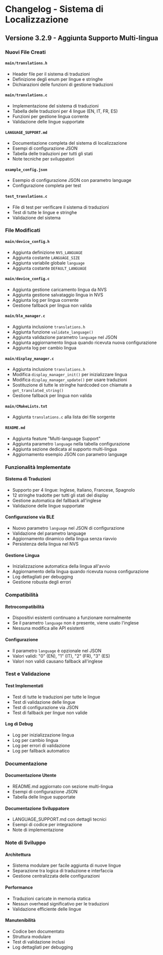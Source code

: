 # Changelog - Sistema di Localizzazione

## Versione 3.2.9 - Aggiunta Supporto Multi-lingua

### Nuovi File Creati

#### `main/translations.h`
- Header file per il sistema di traduzioni
- Definizione degli enum per lingue e stringhe
- Dichiarazioni delle funzioni di gestione traduzioni

#### `main/translations.c`
- Implementazione del sistema di traduzioni
- Tabella delle traduzioni per 4 lingue (EN, IT, FR, ES)
- Funzioni per gestione lingua corrente
- Validazione delle lingue supportate

#### `LANGUAGE_SUPPORT.md`
- Documentazione completa del sistema di localizzazione
- Esempi di configurazione JSON
- Tabella delle traduzioni per tutti gli stati
- Note tecniche per sviluppatori

#### `example_config.json`
- Esempio di configurazione JSON con parametro language
- Configurazione completa per test

#### `test_translations.c`
- File di test per verificare il sistema di traduzioni
- Test di tutte le lingue e stringhe
- Validazione del sistema

### File Modificati

#### `main/device_config.h`
- Aggiunta definizione `NVS_LANGUAGE`
- Aggiunta costante `LANGUAGE_SIZE`
- Aggiunta variabile globale `language`
- Aggiunta costante `DEFAULT_LANGUAGE`

#### `main/device_config.c`
- Aggiunta gestione caricamento lingua da NVS
- Aggiunta gestione salvataggio lingua in NVS
- Aggiunta log per lingua corrente
- Gestione fallback per lingua non valida

#### `main/ble_manager.c`
- Aggiunta inclusione `translations.h`
- Aggiunta funzione `validate_language()`
- Aggiunta validazione parametro `language` nel JSON
- Aggiunta aggiornamento lingua quando ricevuta nuova configurazione
- Aggiunta log per cambio lingua

#### `main/display_manager.c`
- Aggiunta inclusione `translations.h`
- Modifica `display_manager_init()` per inizializzare lingua
- Modifica `display_manager_update()` per usare traduzioni
- Sostituzione di tutte le stringhe hardcoded con chiamate a `get_translated_string()`
- Gestione fallback per lingua non valida

#### `main/CMakeLists.txt`
- Aggiunta `translations.c` alla lista dei file sorgente

#### `README.md`
- Aggiunta feature "Multi-language Support"
- Aggiunta parametro `language` nella tabella configurazione
- Aggiunta sezione dedicata al supporto multi-lingua
- Aggiornamento esempio JSON con parametro language

### Funzionalità Implementate

#### Sistema di Traduzioni
- Supporto per 4 lingue: Inglese, Italiano, Francese, Spagnolo
- 12 stringhe tradotte per tutti gli stati del display
- Gestione automatica del fallback all'inglese
- Validazione delle lingue supportate

#### Configurazione via BLE
- Nuovo parametro `language` nel JSON di configurazione
- Validazione del parametro language
- Aggiornamento dinamico della lingua senza riavvio
- Persistenza della lingua nel NVS

#### Gestione Lingua
- Inizializzazione automatica della lingua all'avvio
- Aggiornamento della lingua quando ricevuta nuova configurazione
- Log dettagliati per debugging
- Gestione robusta degli errori

### Compatibilità

#### Retrocompatibilità
- Dispositivi esistenti continuano a funzionare normalmente
- Se il parametro `language` non è presente, viene usato l'inglese
- Nessuna modifica alle API esistenti

#### Configurazione
- Il parametro `language` è opzionale nel JSON
- Valori validi: "0" (EN), "1" (IT), "2" (FR), "3" (ES)
- Valori non validi causano fallback all'inglese

### Test e Validazione

#### Test Implementati
- Test di tutte le traduzioni per tutte le lingue
- Test di validazione delle lingue
- Test di configurazione via JSON
- Test di fallback per lingue non valide

#### Log di Debug
- Log per inizializzazione lingua
- Log per cambio lingua
- Log per errori di validazione
- Log per fallback automatico

### Documentazione

#### Documentazione Utente
- README.md aggiornato con sezione multi-lingua
- Esempi di configurazione JSON
- Tabella delle lingue supportate

#### Documentazione Sviluppatore
- LANGUAGE_SUPPORT.md con dettagli tecnici
- Esempi di codice per integrazione
- Note di implementazione

### Note di Sviluppo

#### Architettura
- Sistema modulare per facile aggiunta di nuove lingue
- Separazione tra logica di traduzione e interfaccia
- Gestione centralizzata delle configurazioni

#### Performance
- Traduzioni caricate in memoria statica
- Nessun overhead significativo per le traduzioni
- Validazione efficiente delle lingue

#### Manutenibilità
- Codice ben documentato
- Struttura modulare
- Test di validazione inclusi
- Log dettagliati per debugging 